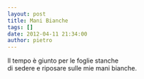 ```yaml
---
layout: post
title: Mani Bianche
tags: []
date: 2012-04-11 21:34:00
author: pietro
---
```

Il tempo è giunto per le foglie stanche<br/>di sedere e riposare sulle mie mani bianche.
